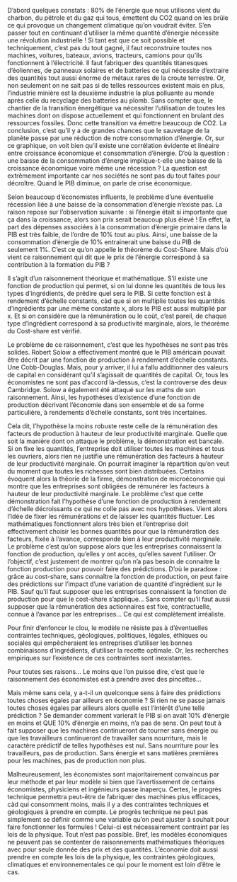 D’abord quelques constats : 80% de l’énergie que nous utilisons vient du charbon, du pétrole et du gaz qui tous, émettent du CO2 quand on les brûle ce qui provoque un changement climatique qu’on voudrait éviter. S’en passer tout en continuant d’utiliser la même quantité d’énergie nécessite une révolution industrielle ! Si tant est que ce soit possible et techniquement, c’est pas du tout gagné, il faut reconstruire toutes nos machines, voitures, bateaux, avions, tracteurs, camions pour qu’ils fonctionnent à l’électricité. Il faut fabriquer des quantités titanesques d’éoliennes, de panneaux solaires et de batteries ce qui nécessite d’extraire des quantités tout aussi énorme de métaux rares de la croute terrestre. Or, non seulement on ne sait pas si de telles ressources existent mais en plus, l’industrie minière est la deuxième industrie la plus polluante au monde après celle du recyclage des batteries au plomb. Sans compter que, le chantier de la transition énergétique va nécessiter l’utilisation de toutes les machines dont on dispose actuellement et qui fonctionnent en brulant des ressources fossiles. Donc cette transition va émettre beaucoup de CO2. La conclusion, c’est qu’il y a de grandes chances que le sauvetage de la planète passe par une réduction de notre consommation d’énergie. Or, sur ce graphique, on voit bien qu’il existe une corrélation évidente et linéaire entre croissance économique et consommation d’énergie. D’où la question : une baisse de la consommation d’énergie implique-t-elle une baisse de la croissance économique voire même une récession ? La question est extrêmement importante car nos sociétés ne sont pas du tout faites pour décroître. Quand le PIB diminue, on parle de crise économique. 

Selon beaucoup d’économistes influents, le problème d’une éventuelle récession liée à une baisse de la consommation d’énergie n’existe pas. La raison repose sur l’observation suivante : si l’énergie était si importante que ça dans la croissance, alors son prix serait beaucoup plus élevé ! En effet, la part des dépenses associées à la consommation d’énergie primaire dans la PIB est très faible, de l’ordre de 10% tout au plus. Ainsi, une baisse de la consommation d’énergie de 10% entrainerait une baisse du PIB de seulement 1%. C’est ce qu’on appelle le théorème du Cost-Share. Mais d’où vient ce raisonnement qui dit que le prix de l’énergie correspond à sa contribution à la formation du PIB ?

Il s’agit d’un raisonnement théorique et mathématique. S’il existe une fonction de production qui permet, si on lui donne les quantités de tous les types d’ingrédients, de prédire quel sera le PIB. Si cette fonction est à rendement d’échelle constants, càd que si on multiplie toutes les quantités d’ingrédients par une même constante x, alors le PIB est aussi multiplié par x. Et si on considère que la rémunération ou le coût, c’est pareil, de chaque type d’ingrédient correspond à sa productivité marginale, alors, le théorème du Cost-share est vérifié.

Le problème de ce raisonnement, c’est que les hypothèses ne sont pas très solides. Robert Solow a effectivement montré que le PIB américain pouvait être décrit par une fonction de production à rendement d’échelle constants. Une Cobb-Douglas. Mais, pour y arriver, il lui a fallu additionner des valeurs de capital en considérant qu’il s’agissait de quantités de capital. Or, tous les économistes ne sont pas d’accord là-dessus, c’est la controverse des deux Cambridge. Solow a également été attaqué sur les maths de son raisonnement. Ainsi, les hypothèses d’existence d’une fonction de production décrivant l’économie dans son ensemble et de sa forme particulière, à rendements d’échelle constants, sont très incertaines.

Cela dit, l’hypothèse la moins robuste reste celle de la rémunération des facteurs de production à hauteur de leur productivité marginale. Quelle que soit la manière dont on attaque le problème, la démonstration est bancale. Si on fixe les quantités, l’entreprise doit utiliser toutes les machines et tous les ouvriers, alors rien ne justifie une rémunération des facteurs à hauteur de leur productivité marginale. On pourrait imaginer la répartition qu’on veut du moment que toutes les richesses sont bien distribuées. Certains évoquent alors la théorie de la firme, démonstration de microéconomie qui montre que les entreprises sont obligées de rémunérer les facteurs à hauteur de leur productivité marginale. Le problème c’est que cette démonstration fait l’hypothèse d’une fonction de production à rendement d’échelle décroissants ce qui ne colle pas avec nos hypothèses. Vient alors l’idée de fixer les rémunérations et de laisser les quantités fluctuer. Les mathématiques fonctionnent alors très bien et l’entreprise doit effectivement choisir les bonnes quantités pour que la rémunération des facteurs, fixée à l’avance, corresponde bien à leur productivité marginale. Le problème c’est qu’on suppose alors que les entreprises connaissent la fonction de production, qu’elles y ont accès, qu’elles savent l’utiliser. Or l’objectif, c’est justement de montrer qu’on n’a pas besoin de connaitre la fonction production pour pouvoir faire des prédictions. D’où le paradoxe : grâce au cost-share, sans connaître la fonction de production, on peut faire des prédictions sur l’impact d’une variation de quantité d’ingrédient sur le PIB. Sauf qu’il faut supposer que les entreprises connaissent la fonction de production pour que le cost-share s’applique… Sans compter qu’il faut aussi supposer que la rémunération des actionnaires est fixe, contractuelle, connue à l’avance par les entreprises… Ce qui est complètement irréaliste.

Pour finir d’enfoncer le clou, le modèle ne résiste pas à d’éventuelles contraintes techniques, géologiques, politiques, légales, éthiques ou sociales qui empêcheraient les entreprises d’utiliser les bonnes combinaisons d’ingrédients, d’utiliser la recette optimale. Or, les recherches empiriques sur l’existence de ces contraintes sont inexistantes.

Pour toutes ses raisons… Le moins que l’on puisse dire, c’est que le raisonnement des économistes est à prendre avec des pincettes…

Mais même sans cela, y a-t-il un quelconque sens à faire des prédictions toutes choses égales par ailleurs en économie ? Si rien ne se passe jamais toutes choses égales par ailleurs alors quelle est l’intérêt d’une telle prédiction ? Se demander comment varierait le PIB si on avait 10% d’énergie en moins et QUE 10% d’énergie en moins, n’a pas de sens. On peut tout à fait supposer que les machines continueront de tourner sans énergie ou que les travailleurs continueront de travailler sans nourriture, mais le caractère prédictif de telles hypothèses est nul. Sans nourriture pour les travailleurs, pas de production. Sans énergie et sans matières premières pour les machines, pas de production non plus.

Malheureusement, les économistes sont majoritairement convaincus par leur méthode et par leur modèle si bien que l’avertissement de certains économistes, physiciens et ingénieurs passe inaperçu. Certes, le progrès technique permettra peut-être de fabriquer des machines plus efficaces, càd qui consomment moins, mais il y a des contraintes techniques et géologiques à prendre en compte. Le progrès technique ne peut pas simplement se définir comme une variable qu’on peut ajuster à souhait pour faire fonctionner les formules ! Celui-ci est nécessairement contraint par les lois de la physique. Tout n’est pas possible. Bref, les modèles économiques ne peuvent pas se contenter de raisonnements mathématiques théoriques avec pour seule donnée des prix et des quantités. L’économie doit aussi prendre en compte les lois de la physique, les contraintes géologiques, climatiques et environnementales ce qui pour le moment est loin d’être le cas.

